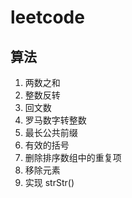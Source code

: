 # leetcode

## 算法
1. 两数之和
2. 整数反转
3. 回文数
4. 罗马数字转整数
5. 最长公共前缀
6. 有效的括号
8. 删除排序数组中的重复项
9. 移除元素
10. 实现 strStr()